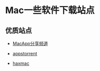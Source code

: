 # Mac一些软件下载站点

## 优质站点

- [MacApp分享频道](https://macapp.org.cn)


- [appstorrent](https://appstorrent.ru/)


- [haxmac](https://haxmac.cc)


